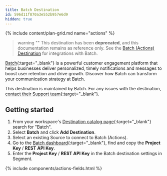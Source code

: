```yaml
---
title: Batch Destination
id: 596d11f870a3e552b957e6d9
hidden: true
---
```


{% include content/plan-grid.md name="actions" %}   

> warning ""
> This destination has been **deprecated**, and this documentation remains as reference only.
> See the [Batch (Actions) Destination](/docs/connections/destinations/catalog/actions-batch/#destination-settings) for integrations with Batch.

[Batch](https://batch.com/?utm_source=segmentio&utm_medium=docs&utm_campaign=partners){:target="_blank"} is a powerful customer engagement platform that helps businesses deliver personalized, timely notifications and messages to boost user retention and drive growth. Discover how Batch can transform your communication strategy at Batch.

This destination is maintained by Batch. For any issues with the destination, [contact their Support team](mailto:support@batch.com){:target="_blank"}.

## Getting started

1. From your workspace's [Destination catalog page](https://app.segment.com/goto-my-workspace/destinations/catalog){:target="_blank"} search for "Batch".
2. Select **Batch** and click **Add Destination**.
3. Select an existing Source to connect to Batch (Actions).
4. Go to the [Batch dashboard](https://dashboard.batch.com/){:target="_blank"}, find and copy the **Project Key** / **REST API Key**.
5. Enter the **Project Key** / **REST API Key** in the Batch destination settings in Segment.


{% include components/actions-fields.html %}
